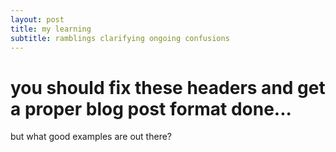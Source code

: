 ```yaml
---
layout: post
title: my learning
subtitle: ramblings clarifying ongoing confusions
---
```


# you should fix these headers and get a proper blog post format done...
but what good examples are out there?
